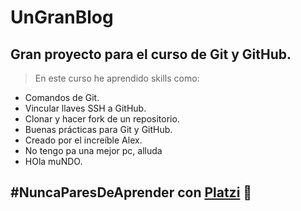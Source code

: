 # UnGranBlog
## Gran proyecto para el curso de Git y GitHub.
> En este curso he aprendido skills como:
* Comandos de Git.
* Vincular llaves SSH a GitHub.
* Clonar y hacer fork de un repositorio.
* Buenas prácticas para Git y GitHub.
* Creado por el increíble Alex.
* No tengo pa una mejor pc, alluda
* HOla muNDO.

## #NuncaParesDeAprender con [Platzi](https://platzi.com) :green_heart:
